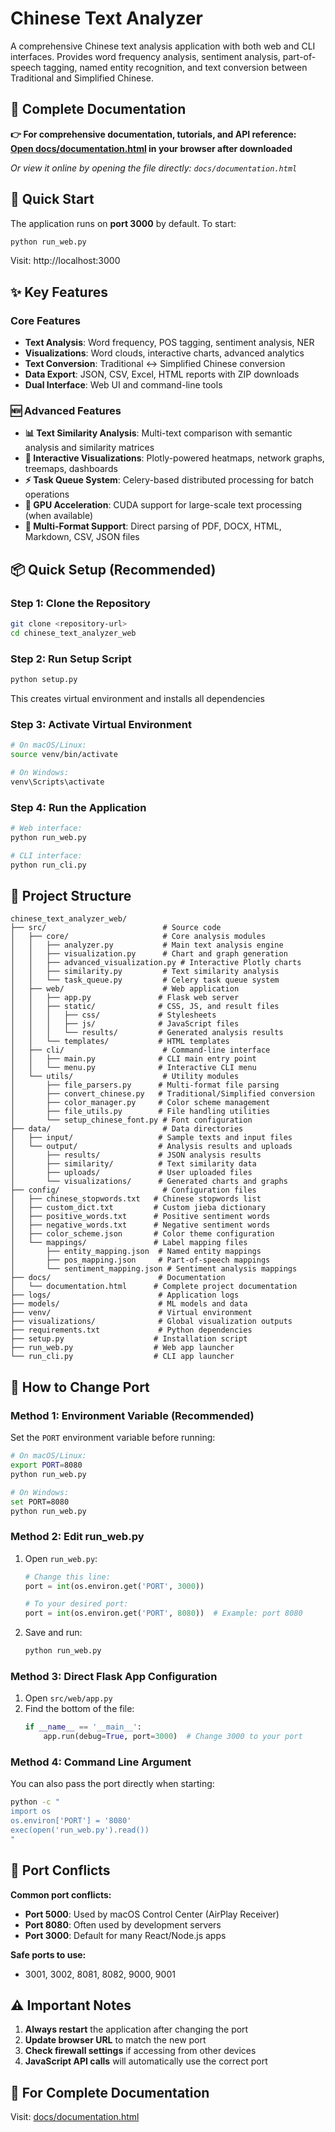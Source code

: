 # Chinese Text Analyzer

A comprehensive Chinese text analysis application with both web and CLI interfaces. Provides word frequency analysis, sentiment analysis, part-of-speech tagging, named entity recognition, and text conversion between Traditional and Simplified Chinese.

## 📖 Complete Documentation

**👉 For comprehensive documentation, tutorials, and API reference:**  
**[Open docs/documentation.html](documentation.html) in your browser after downloaded**

*Or view it online by opening the file directly: `docs/documentation.html`*

## 🚀 Quick Start

The application runs on **port 3000** by default. To start:

```bash
python run_web.py
```

Visit: http://localhost:3000

## ✨ Key Features

### Core Features
- **Text Analysis**: Word frequency, POS tagging, sentiment analysis, NER
- **Visualizations**: Word clouds, interactive charts, advanced analytics  
- **Text Conversion**: Traditional ↔ Simplified Chinese conversion
- **Data Export**: JSON, CSV, Excel, HTML reports with ZIP downloads
- **Dual Interface**: Web UI and command-line tools

### 🆕 Advanced Features
- **📊 Text Similarity Analysis**: Multi-text comparison with semantic analysis and similarity matrices
- **🎯 Interactive Visualizations**: Plotly-powered heatmaps, network graphs, treemaps, dashboards
- **⚡ Task Queue System**: Celery-based distributed processing for batch operations
- **🚀 GPU Acceleration**: CUDA support for large-scale text processing (when available)
- **📄 Multi-Format Support**: Direct parsing of PDF, DOCX, HTML, Markdown, CSV, JSON files

## 📦 Quick Setup (Recommended)

### Step 1: Clone the Repository

```bash
git clone <repository-url>
cd chinese_text_analyzer_web
```

### Step 2: Run Setup Script

```bash
python setup.py
```
This creates virtual environment and installs all dependencies

### Step 3: Activate Virtual Environment

```bash
# On macOS/Linux:
source venv/bin/activate

# On Windows:
venv\Scripts\activate
```

### Step 4: Run the Application

```bash
# Web interface:
python run_web.py

# CLI interface:
python run_cli.py
```

## 📁 Project Structure

```
chinese_text_analyzer_web/
├── src/                          # Source code
│   ├── core/                     # Core analysis modules
│   │   ├── analyzer.py           # Main text analysis engine
│   │   ├── visualization.py      # Chart and graph generation
│   │   ├── advanced_visualization.py # Interactive Plotly charts
│   │   ├── similarity.py         # Text similarity analysis
│   │   └── task_queue.py         # Celery task queue system
│   ├── web/                      # Web application
│   │   ├── app.py               # Flask web server
│   │   ├── static/              # CSS, JS, and result files
│   │   │   ├── css/             # Stylesheets
│   │   │   ├── js/              # JavaScript files
│   │   │   └── results/         # Generated analysis results
│   │   └── templates/           # HTML templates
│   ├── cli/                      # Command-line interface
│   │   ├── main.py              # CLI main entry point
│   │   └── menu.py              # Interactive CLI menu
│   └── utils/                    # Utility modules
│       ├── file_parsers.py      # Multi-format file parsing
│       ├── convert_chinese.py   # Traditional/Simplified conversion
│       ├── color_manager.py     # Color scheme management
│       ├── file_utils.py        # File handling utilities
│       └── setup_chinese_font.py # Font configuration
├── data/                         # Data directories
│   ├── input/                   # Sample texts and input files
│   └── output/                  # Analysis results and uploads
│       ├── results/             # JSON analysis results
│       ├── similarity/          # Text similarity data
│       ├── uploads/             # User uploaded files
│       └── visualizations/      # Generated charts and graphs
├── config/                       # Configuration files
│   ├── chinese_stopwords.txt   # Chinese stopwords list
│   ├── custom_dict.txt         # Custom jieba dictionary
│   ├── positive_words.txt      # Positive sentiment words
│   ├── negative_words.txt      # Negative sentiment words
│   ├── color_scheme.json       # Color theme configuration
│   └── mappings/               # Label mapping files
│       ├── entity_mapping.json  # Named entity mappings
│       ├── pos_mapping.json     # Part-of-speech mappings
│       └── sentiment_mapping.json # Sentiment analysis mappings
├── docs/                        # Documentation
│   └── documentation.html      # Complete project documentation
├── logs/                        # Application logs
├── models/                      # ML models and data
├── venv/                        # Virtual environment
├── visualizations/              # Global visualization outputs
├── requirements.txt             # Python dependencies
├── setup.py                    # Installation script
├── run_web.py                  # Web app launcher
└── run_cli.py                  # CLI app launcher
```

## 🔧 How to Change Port

### Method 1: Environment Variable (Recommended)

Set the `PORT` environment variable before running:

```bash
# On macOS/Linux:
export PORT=8080
python run_web.py

# On Windows:
set PORT=8080
python run_web.py
```

### Method 2: Edit run_web.py

1. Open `run_web.py`:
   ```python
   # Change this line:
   port = int(os.environ.get('PORT', 3000))
   
   # To your desired port:
   port = int(os.environ.get('PORT', 8080))  # Example: port 8080
   ```

2. Save and run:
   ```bash
   python run_web.py
   ```

### Method 3: Direct Flask App Configuration

1. Open `src/web/app.py`
2. Find the bottom of the file:
   ```python
   if __name__ == '__main__':
       app.run(debug=True, port=3000)  # Change 3000 to your port
   ```

### Method 4: Command Line Argument

You can also pass the port directly when starting:

```bash
python -c "
import os
os.environ['PORT'] = '8080'
exec(open('run_web.py').read())
"
```

## 🚨 Port Conflicts

**Common port conflicts:**
- **Port 5000**: Used by macOS Control Center (AirPlay Receiver)
- **Port 8080**: Often used by development servers
- **Port 3000**: Default for many React/Node.js apps

**Safe ports to use:**
- 3001, 3002, 8081, 8082, 9000, 9001

## ⚠️ Important Notes

1. **Always restart** the application after changing the port
2. **Update browser URL** to match the new port
3. **Check firewall settings** if accessing from other devices
4. **JavaScript API calls** will automatically use the correct port

## 📖 For Complete Documentation

Visit: [docs/documentation.html](documentation.html) 